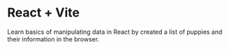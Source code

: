 # React + Vite

Learn basics of manipulating data in React by created a list of puppies and their information in the browser.
